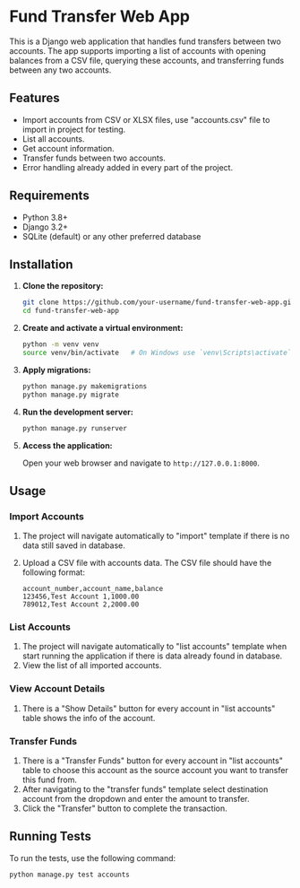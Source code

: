 # Fund Transfer Web App

This is a Django web application that handles fund transfers between two accounts. The app supports importing a list of accounts with opening balances from a CSV file, querying these accounts, and transferring funds between any two accounts.

## Features

- Import accounts from CSV or XLSX files, use "accounts.csv" file to import in project for testing.
- List all accounts.
- Get account information.
- Transfer funds between two accounts.
- Error handling already added in every part of the project.

## Requirements

- Python 3.8+
- Django 3.2+
- SQLite (default) or any other preferred database

## Installation

1. **Clone the repository:**

    ```bash
    git clone https://github.com/your-username/fund-transfer-web-app.git
    cd fund-transfer-web-app
    ```

2. **Create and activate a virtual environment:**

    ```bash
    python -m venv venv
    source venv/bin/activate   # On Windows use `venv\Scripts\activate`
    ```

4. **Apply migrations:**

    ```bash
    python manage.py makemigrations
    python manage.py migrate
    ```

5. **Run the development server:**

    ```bash
    python manage.py runserver
    ```

6. **Access the application:**

    Open your web browser and navigate to `http://127.0.0.1:8000`.

## Usage

### Import Accounts

1. The project will navigate automatically to "import" template if there is no data still saved in database.
2. Upload a CSV file with accounts data. The CSV file should have the following format:

    ```csv
    account_number,account_name,balance
    123456,Test Account 1,1000.00
    789012,Test Account 2,2000.00
    ```

### List Accounts

1. The project will navigate automatically to "list accounts" template when start running the application if there is data already found in database.
2. View the list of all imported accounts.

### View Account Details

1. There is a "Show Details" button for every account in "list accounts" table shows the info of the account.

### Transfer Funds

1. There is a "Transfer Funds" button for every account in "list accounts" table to choose this account as the source account you want to transfer this fund from.
2. After navigating to the "transfer funds" template select destination account from the dropdown and enter the amount to transfer.
3. Click the "Transfer" button to complete the transaction.

## Running Tests

To run the tests, use the following command:

```bash
python manage.py test accounts
